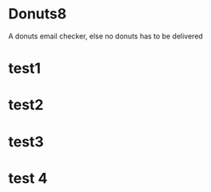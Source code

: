 # Donuts8

A donuts email checker, else no donuts has to be delivered

# test1

# test2

# test3

# test 4
